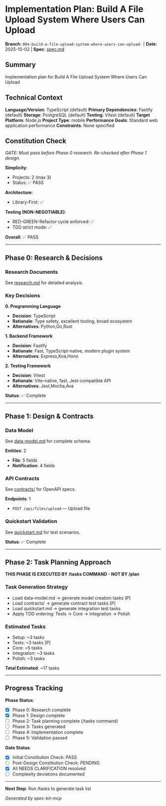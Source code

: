 # Implementation Plan: Build A File Upload System Where Users Can Upload 

**Branch**: `004-build-a-file-upload-system-where-users-can-upload-` | **Date**: 2025-10-02 | **Spec**: [spec.md](./spec.md)

## Summary
Implementation plan for Build A File Upload System Where Users Can Upload 

## Technical Context
**Language/Version**: TypeScript (default)
**Primary Dependencies**: Fastify (default)
**Storage**: PostgreSQL (default)
**Testing**: Vitest (default)
**Target Platform**: Node.js
**Project Type**: mobile
**Performance Goals**: Standard web application performance
**Constraints**: None specified

## Constitution Check
*GATE: Must pass before Phase 0 research. Re-checked after Phase 1 design.*

**Simplicity**:
- Projects: 2 (max 3)
- Status: ✅ PASS

**Architecture**:
- Library-First: ✅

**Testing (NON-NEGOTIABLE)**:
- RED-GREEN-Refactor cycle enforced: ✅
- TDD strict mode: ✅

**Overall**: ✅ PASS


---

## Phase 0: Research & Decisions

### Research Documents
See [research.md](./research.md) for detailed analysis.

### Key Decisions
**0. Programming Language**
- **Decision**: TypeScript
- **Rationale**: Type safety, excellent tooling, broad ecosystem
- **Alternatives**: Python,Go,Rust

**1. Backend Framework**
- **Decision**: Fastify
- **Rationale**: Fast, TypeScript-native, modern plugin system
- **Alternatives**: Express,Koa,Hono

**2. Testing Framework**
- **Decision**: Vitest
- **Rationale**: Vite-native, fast, Jest-compatible API
- **Alternatives**: Jest,Mocha,Ava


**Status**: ✅ Complete

---

## Phase 1: Design & Contracts

### Data Model
See [data-model.md](./data-model.md) for complete schema.

**Entities**: 2
- **File**: 5 fields
- **Notification**: 4 fields

### API Contracts
See [contracts/](./contracts/) for OpenAPI specs.

**Endpoints**: 1
- `POST /api/files/upload` — Upload file

### Quickstart Validation
See [quickstart.md](./quickstart.md) for test scenarios.

**Status**: ✅ Complete

---

## Phase 2: Task Planning Approach

**THIS PHASE IS EXECUTED BY /tasks COMMAND - NOT BY /plan**

### Task Generation Strategy
- Load data-model.md → generate model creation tasks [P]
- Load contracts/ → generate contract test tasks [P]
- Load quickstart.md → generate integration test tasks
- Apply TDD ordering: Tests → Core → Integration → Polish

### Estimated Tasks
- Setup: ~3 tasks
- Tests: ~3 tasks [P]
- Core: ~5 tasks
- Integration: ~3 tasks
- Polish: ~3 tasks

**Total Estimated**: ~17 tasks

---

## Progress Tracking

**Phase Status**:
- [x] Phase 0: Research complete
- [x] Phase 1: Design complete
- [ ] Phase 2: Task planning complete (/tasks command)
- [ ] Phase 3: Tasks generated
- [ ] Phase 4: Implementation complete
- [ ] Phase 5: Validation passed

**Gate Status**:
- [x] Initial Constitution Check: PASS
- [ ] Post-Design Constitution Check: PENDING
- [x] All NEEDS CLARIFICATION resolved
- [ ] Complexity deviations documented

---

**Next Step**: Run /tasks to generate task list

*Generated by spec-kit-mcp*
